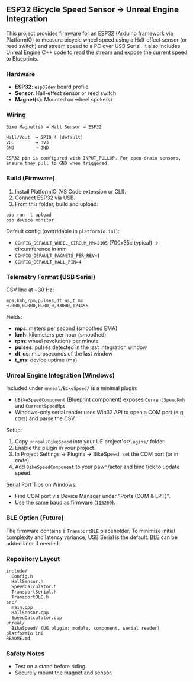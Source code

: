## ESP32 Bicycle Speed Sensor → Unreal Engine Integration

This project provides firmware for an ESP32 (Arduino framework via PlatformIO) to measure bicycle wheel speed using a Hall-effect sensor (or reed switch) and stream speed to a PC over USB Serial. It also includes Unreal Engine C++ code to read the stream and expose the current speed to Blueprints.

### Hardware
- **ESP32**: `esp32dev` board profile
- **Sensor**: Hall-effect sensor or reed switch
- **Magnet(s)**: Mounted on wheel spoke(s)

### Wiring
```
Bike Magnet(s) → Hall Sensor → ESP32

Hall/Vout  → GPIO 4 (default)
VCC        → 3V3
GND        → GND

ESP32 pin is configured with INPUT_PULLUP. For open-drain sensors, ensure they pull to GND when triggered.
```

### Build (Firmware)
1. Install PlatformIO (VS Code extension or CLI).
2. Connect ESP32 via USB.
3. From this folder, build and upload:
```
pio run -t upload
pio device monitor
```

Default config (overridable in `platformio.ini`):
- `CONFIG_DEFAULT_WHEEL_CIRCUM_MM=2105` (700x35c typical) → circumference in mm
- `CONFIG_DEFAULT_MAGNETS_PER_REV=1`
- `CONFIG_DEFAULT_HALL_PIN=4`

### Telemetry Format (USB Serial)
CSV line at ~30 Hz:
```
mps,kmh,rpm,pulses,dt_us,t_ms
0.000,0.000,0.00,0,33000,123456
```

Fields:
- **mps**: meters per second (smoothed EMA)
- **kmh**: kilometers per hour (smoothed)
- **rpm**: wheel revolutions per minute
- **pulses**: pulses detected in the last integration window
- **dt_us**: microseconds of the last window
- **t_ms**: device uptime (ms)

### Unreal Engine Integration (Windows)
Included under `unreal/BikeSpeed/` is a minimal plugin:
- `UBikeSpeedComponent` (Blueprint component) exposes `CurrentSpeedKmh` and `CurrentSpeedMps`.
- Windows-only serial reader uses Win32 API to open a COM port (e.g. `COM5`) and parse the CSV.

Setup:
1. Copy `unreal/BikeSpeed` into your UE project's `Plugins/` folder.
2. Enable the plugin in your project.
3. In Project Settings → Plugins → BikeSpeed, set the COM port (or in code).
4. Add `BikeSpeedComponent` to your pawn/actor and bind tick to update speed.

Serial Port Tips on Windows:
- Find COM port via Device Manager under "Ports (COM & LPT)".
- Use the same baud as firmware (`115200`).

### BLE Option (Future)
The firmware contains a `TransportBLE` placeholder. To minimize initial complexity and latency variance, USB Serial is the default. BLE can be added later if needed.

### Repository Layout
```
include/
  Config.h
  HallSensor.h
  SpeedCalculator.h
  TransportSerial.h
  TransportBLE.h
src/
  main.cpp
  HallSensor.cpp
  SpeedCalculator.cpp
unreal/
  BikeSpeed/ (UE plugin: module, component, serial reader)
platformio.ini
README.md
```

### Safety Notes
- Test on a stand before riding.
- Securely mount the magnet and sensor.


